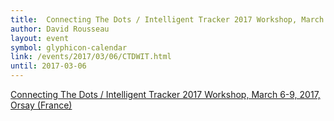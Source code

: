 ```yaml
---
title:  Connecting The Dots / Intelligent Tracker 2017 Workshop, March 6-9, Orsay
author: David Rousseau
layout: event
symbol: glyphicon-calendar
link: /events/2017/03/06/CTDWIT.html
until: 2017-03-06
---
```

[Connecting The Dots / Intelligent Tracker 2017 Workshop, March 6-9, 2017, Orsay (France)](/events/2017/03/06/CTDWIT.html)
